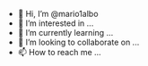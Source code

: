 - 👋 Hi, I’m @mario1albo
- 👀 I’m interested in ...
- 🌱 I’m currently learning ...
- 💞️ I’m looking to collaborate on ...
- 📫 How to reach me ...

<!---
mario1albo/mario1albo is a ✨ special ✨ repository because its `README.md` (this file) appears on your GitHub profile.
You can click the Preview link to take a look at your changes.
--->

